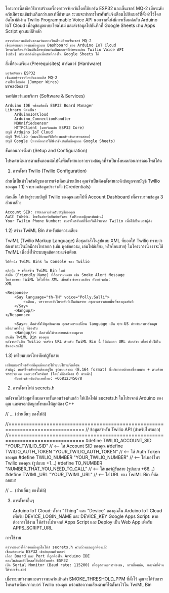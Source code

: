
โครงการนี้สาธิตวิธีการสร้างเครื่องตรวจจับควันโดยใช้บอร์ด ESP32 และเซ็นเซอร์ MQ-2 เมื่อระดับควันมีความเข้มข้นเกินกว่าเกณฑ์ที่กำหนด ระบบจะทำการโทรศัพท์แจ้งเตือนไปยังเบอร์ที่ตั้งค่าไว้โดยอัตโนมัติผ่าน Twilio Programmable Voice API นอกจากนี้ยังมีการเชื่อมต่อกับ Arduino IoT Cloud เพื่อดูข้อมูลแบบเรียลไทม์ และส่งข้อมูลไปบันทึกที่ Google Sheets ผ่าน Apps Script
คุณสมบัติหลัก

    ตรวจจับความเข้มข้นของควันแบบเรียลไทม์ด้วยเซ็นเซอร์ MQ-2
    เชื่อมต่อและแสดงผลข้อมูลบน Dashboard ของ Arduino IoT Cloud
    โทรแจ้งเตือนอัตโนมัติเมื่อระดับควันเกินเกณฑ์ที่กำหนดผ่าน Twilio Voice API
    (เสริม) สามารถส่งข้อมูลเพื่อบันทึกลงใน Google Sheets ได้

สิ่งที่ต้องเตรียม (Prerequisites)
ฮาร์ดแวร์ (Hardware)

    บอร์ดพัฒนา ESP32
    เซ็นเซอร์ตรวจจับควันและแก๊ส MQ-2
    สายไฟเชื่อมต่อ (Jumper Wires)
    Breadboard

ซอฟต์แวร์และบริการ (Software & Services)

    Arduino IDE พร้อมติดตั้ง ESP32 Board Manager
    Library ที่จำเป็น:
        ArduinoIoTCloud
        Arduino_ConnectionHandler
        MQUnifiedsensor
        HTTPClient (มาพร้อมกับ ESP32 Core)
    บัญชี Arduino IoT Cloud
    บัญชี Twilio (แผนใช้งานฟรีก็เพียงพอสำหรับการทดสอบ)
    บัญชี Google (หากต้องการใช้ฟังก์ชันบันทึกข้อมูลลง Google Sheets)

ขั้นตอนการตั้งค่า (Setup and Configuration)

โปรดดำเนินการตามขั้นตอนต่อไปนี้เพื่อตั้งค่าและรวบรวมข้อมูลที่จำเป็นทั้งหมดก่อนการคอมไพล์โค้ด
1. การตั้งค่า Twilio (Twilio Configuration)

ส่วนนี้เป็นหัวใจสำคัญของการแจ้งเตือนด้วยเสียง คุณจำเป็นต้องตั้งค่าและดึงข้อมูลจากบัญชี Twilio ของคุณ
1.1) รวบรวมข้อมูลประจำตัว (Credentials)

ก่อนอื่น ให้เข้าสู่ระบบบัญชี Twilio ของคุณและไปที่ Account Dashboard เพื่อรวบรวมข้อมูล 3 ส่วนหลัก:

    Account SID: รหัสเฉพาะสำหรับบัญชีของคุณ
    Auth Token: โทเค็นสำหรับยืนยันตัวตน (เปรียบเสมือนรหัสผ่าน)
    Your Twilio Phone Number: เบอร์โทรศัพท์ที่ซื้อหรือได้รับจาก Twilio เพื่อใช้เป็นเบอร์ผู้ส่ง

1.2) สร้าง TwiML Bin สำหรับข้อความเสียง

TwiML (Twilio Markup Language) คือชุดคำสั่งในรูปแบบ XML ที่บอกให้ Twilio ทราบว่าต้องทำอะไรเมื่อมีการโทรออก (เช่น พูดข้อความ, เล่นไฟล์เสียง, หรือโอนสาย) ในโครงการนี้ เราจะใช้ TwiML เพื่อสั่งให้ระบบพูดข้อความแจ้งเตือน

    ไปที่หน้า TwiML Bins ใน Console ของ Twilio

    คลิกปุ่ม + เพื่อสร้าง TwiML Bin ใหม่
    ตั้งชื่อ (Friendly Name) ที่สื่อความหมาย เช่น Smoke Alert Message
    ในส่วนของ TwiML ให้ใส่โค้ด XML เพื่อสร้างข้อความเสียง ตัวอย่างเช่น:
    XML

    <Response>
        <Say language="th-TH" voice="Polly.Salli">
            คำเตือน, ตรวจพบควันในระดับที่เป็นอันตราย กรุณาตรวจสอบพื้นที่ของคุณทันที
        </Say>
        <Hangup/>
    </Response>

        <Say>: คือคำสั่งให้พูดข้อความ คุณสามารถเปลี่ยน language เป็น en-US สำหรับภาษาอังกฤษ หรือภาษาอื่นๆ ที่รองรับ
        <Hangup/>: คือคำสั่งให้วางสายหลังจากพูดจบ
    บันทึก TwiML Bin ของคุณ
    หลังจากบันทึก Twilio จะสร้าง URL สำหรับ TwiML Bin นี้ ให้คัดลอก URL ดังกล่าว เพื่อนำไปใช้ในขั้นตอนถัดไป

1.3) เตรียมเบอร์โทรศัพท์ผู้รับสาย

    เตรียมเบอร์โทรศัพท์ที่คุณต้องการให้ระบบโทรแจ้งเตือน
    สำคัญ: เบอร์โทรศัพท์จะต้องอยู่ใน รูปแบบสากล (E.164 format) ซึ่งประกอบด้วยเครื่องหมาย + ตามด้วยรหัสประเทศ และเบอร์โทรศัพท์ (โดยไม่ต้องมีเลข 0 นำหน้า)
        ตัวอย่างสำหรับประเทศไทย: +66812345678

2. การตั้งค่าไฟล์ secrets.h

หลังจากได้ข้อมูลทั้งหมดจากขั้นตอนข้างต้นแล้ว ให้เปิดไฟล์ secrets.h ในโปรเจกต์ Arduino ของคุณ และกรอกข้อมูลทั้งหมดให้ถูกต้อง
C++

// ... (ส่วนอื่นๆ ของไฟล์)

//================================================================================
// ข้อมูลสำหรับ Twilio API (สำหรับโทรออก)
//================================================================================
#define TWILIO_ACCOUNT_SID "YOUR_TWILIO_SID"         // <-- ใส่ Account SID ของคุณ
#define TWILIO_AUTH_TOKEN "YOUR_TWILIO_AUTH_TOKEN"     // <-- ใส่ Auth Token ของคุณ
#define TWILIO_NUMBER "YOUR_TWILIO_NUMBER"         // <-- ใส่เบอร์โทร Twilio ของคุณ (รูปแบบ +1...)
#define TO_NUMBER "NUMBER_THAT_YOU_NEED_TO_CALL" // <-- ใส่เบอร์ผู้รับสาย (รูปแบบ +66...)
#define TWIML_URL "YOUR_TWIML_URL"                 // <-- ใส่ URL ของ TwiML Bin ที่คัดลอกมา

// ... (ส่วนอื่นๆ ของไฟล์)

3. การตั้งค่าอื่นๆ

    Arduino IoT Cloud: ตั้งค่า "Thing" และ "Device" ของคุณใน Arduino IoT Cloud เพื่อรับ DEVICE_LOGIN_NAME และ DEVICE_KEY
    Google Apps Script: หากต้องการใช้งาน ให้สร้างโปรเจกต์ Apps Script และ Deploy เป็น Web App เพื่อรับ APPS_SCRIPT_URL

การใช้งาน

    ตรวจสอบว่าได้กรอกข้อมูลในไฟล์ secrets.h ครบถ้วนและถูกต้องแล้ว
    เชื่อมต่อบอร์ด ESP32 เข้ากับคอมพิวเตอร์
    เลือก Board และ Port ที่ถูกต้องใน Arduino IDE
    คอมไพล์และอัปโหลดโค้ดไปยังบอร์ด ESP32
    เปิด Serial Monitor (Baud rate: 115200) เพื่อดูสถานะการทำงาน, การเชื่อมต่อ, และค่าที่อ่านได้จากเซ็นเซอร์

เมื่อระบบทำงานและตรวจพบควันเกินค่า SMOKE_THRESHOLD_PPM ที่ตั้งไว้ คุณจะได้รับการโทรแจ้งเตือนจากเบอร์ Twilio ของคุณ พร้อมข้อความเสียงตามที่ได้ตั้งค่าไว้ใน TwiML Bin
